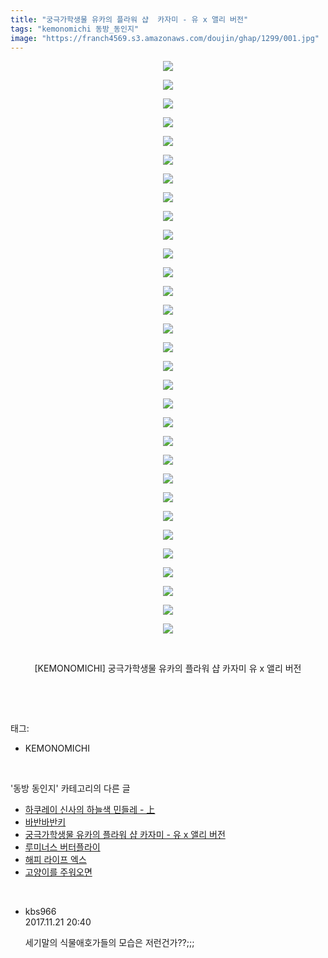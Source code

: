 ```yaml
---
title: "궁극가학생물 유카의 플라워 샵  카자미 - 유 x 앨리 버전"
tags: "kemonomichi 동방_동인지"
image: "https://franch4569.s3.amazonaws.com/doujin/ghap/1299/001.jpg"
---
```

<div class="article">
<p style="text-align: center; clear: none; float: none;"><img src="{{ site.imgserver2 }}/ghap/1299/001.jpg"/></p>
<p style="text-align: center; clear: none; float: none;"><img src="{{ site.imgserver2 }}/ghap/1299/002.jpg"/></p>
<p style="text-align: center; clear: none; float: none;"><img src="{{ site.imgserver2 }}/ghap/1299/003.jpg"/></p>
<p style="text-align: center; clear: none; float: none;"><img src="{{ site.imgserver2 }}/ghap/1299/004.jpg"/></p>
<p style="text-align: center; clear: none; float: none;"><img src="{{ site.imgserver2 }}/ghap/1299/005.jpg"/></p>
<p style="text-align: center; clear: none; float: none;"><img src="{{ site.imgserver2 }}/ghap/1299/006.jpg"/></p>
<p style="text-align: center; clear: none; float: none;"><img src="{{ site.imgserver2 }}/ghap/1299/007.jpg"/></p>
<p style="text-align: center; clear: none; float: none;"><img src="{{ site.imgserver2 }}/ghap/1299/008.jpg"/></p>
<p style="text-align: center; clear: none; float: none;"><img src="{{ site.imgserver2 }}/ghap/1299/009.jpg"/></p>
<p style="text-align: center; clear: none; float: none;"><img src="{{ site.imgserver2 }}/ghap/1299/010.jpg"/></p>
<p style="text-align: center; clear: none; float: none;"><img src="{{ site.imgserver2 }}/ghap/1299/011.jpg"/></p>
<p style="text-align: center; clear: none; float: none;"><img src="{{ site.imgserver2 }}/ghap/1299/012.jpg"/></p>
<p style="text-align: center; clear: none; float: none;"><img src="{{ site.imgserver2 }}/ghap/1299/013.jpg"/></p>
<p style="text-align: center; clear: none; float: none;"><img src="{{ site.imgserver2 }}/ghap/1299/014.jpg"/></p>
<p style="text-align: center; clear: none; float: none;"><img src="{{ site.imgserver2 }}/ghap/1299/015.jpg"/></p>
<p style="text-align: center; clear: none; float: none;"><img src="{{ site.imgserver2 }}/ghap/1299/016.jpg"/></p>
<p style="text-align: center; clear: none; float: none;"><img src="{{ site.imgserver2 }}/ghap/1299/017.jpg"/></p>
<p style="text-align: center; clear: none; float: none;"><img src="{{ site.imgserver2 }}/ghap/1299/018.jpg"/></p>
<p style="text-align: center; clear: none; float: none;"><img src="{{ site.imgserver2 }}/ghap/1299/019.jpg"/></p>
<p style="text-align: center; clear: none; float: none;"><img src="{{ site.imgserver2 }}/ghap/1299/020.jpg"/></p>
<p style="text-align: center; clear: none; float: none;"><img src="{{ site.imgserver2 }}/ghap/1299/021.jpg"/></p>
<p style="text-align: center; clear: none; float: none;"><img src="{{ site.imgserver2 }}/ghap/1299/022.jpg"/></p>
<p style="text-align: center; clear: none; float: none;"><img src="{{ site.imgserver2 }}/ghap/1299/023.jpg"/></p>
<p style="text-align: center; clear: none; float: none;"><img src="{{ site.imgserver2 }}/ghap/1299/024.jpg"/></p>
<p style="text-align: center; clear: none; float: none;"><img src="{{ site.imgserver2 }}/ghap/1299/025.jpg"/></p>
<p style="text-align: center; clear: none; float: none;"><img src="{{ site.imgserver2 }}/ghap/1299/026.jpg"/></p>
<p style="text-align: center; clear: none; float: none;"><img src="{{ site.imgserver2 }}/ghap/1299/027.jpg"/></p>
<p style="text-align: center; clear: none; float: none;"><img src="{{ site.imgserver2 }}/ghap/1299/028.jpg"/></p>
<p style="text-align: center; clear: none; float: none;"><img src="{{ site.imgserver2 }}/ghap/1299/029.jpg"/></p>
<p style="text-align: center; clear: none; float: none;"><img src="{{ site.imgserver2 }}/ghap/1299/030.jpg"/></p>
<p style="text-align: center; clear: none; float: none;"><img src="{{ site.imgserver2 }}/ghap/1299/031.jpg"/></p>
<p style="text-align: center; clear: none; float: none;"><br/></p>
<p style="text-align: center; clear: none; float: none;">[KEMONOMICHI] 궁극가학생물 유카의 플라워 샵 카자미 유 x 앨리 버전</p>
<p><br/></p>
</div><br/>
<div class="tagTrail">
<p>태그: </p>
<ul>
<li>KEMONOMICHI</li>
</ul>
</div><br/>
<div class="another">
<p>'동방 동인지' 카테고리의 다른 글</p>
<ul>
<li><a href="/ghap_1301">하쿠레이 신사의 하늘색 민들레 - 上</a></li>
<li><a href="/ghap_1300">바반바반키</a></li>
<li><a href="/ghap_1299">궁극가학생물 유카의 플라워 샵  카자미 - 유 x 앨리 버전</a></li>
<li><a href="/ghap_1298">루미너스 버터플라이</a></li>
<li><a href="/ghap_1297">해피 라이프 엑스</a></li>
<li><a href="/ghap_1296">고양이를 주워오면</a></li>
</ul>
</div><br/>
<div class="cb_module cb_fluid">
<div class="cb_wrt cb_profile">
<div class="comment">
<ul>
<li class="cb_thumb_off" id="comment15134538">
<div class="cb_comment_area">
<div class="cb_info_area">
<div class="cb_section">
<span class="cb_nick_name">kbs966</span>
</div>
<div class="cb_section">
<span class="cb_date">2017.11.21 20:40 </span>
</div>
</div>
<div class="cb_dsc_comment">
<p class="cb_dsc">
											세기말의 식물애호가들의 모습은 저런건가??;;;
										</p>
</div>
</div></li>
</ul>
</div>
</div><!-- commentList close -->
</div><br/>
